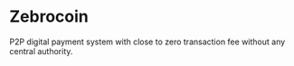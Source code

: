 # Zebrocoin
P2P digital payment system with close to zero transaction fee without any central authority.
